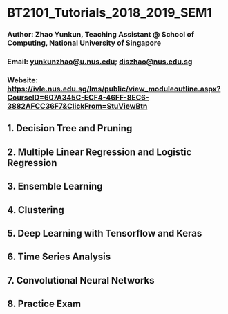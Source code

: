# BT2101_Tutorials_2018_2019_SEM1
### Author: Zhao Yunkun, Teaching Assistant @ School of Computing, National University of Singapore
### Email: yunkunzhao@u.nus.edu; diszhao@nus.edu.sg
### Website: https://ivle.nus.edu.sg/lms/public/view_moduleoutline.aspx?CourseID=607A345C-ECF4-46FF-8EC6-3882AFCC36F7&ClickFrom=StuViewBtn

## 1. Decision Tree and Pruning
## 2. Multiple Linear Regression and Logistic Regression
## 3. Ensemble Learning
## 4. Clustering
## 5. Deep Learning with Tensorflow and Keras
## 6. Time Series Analysis
## 7. Convolutional Neural Networks
## 8. Practice Exam
